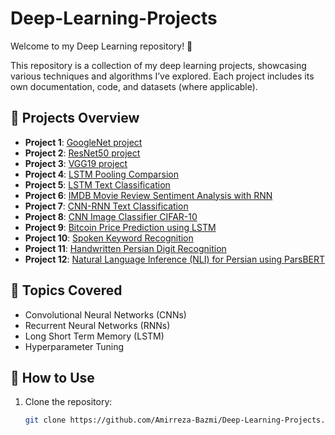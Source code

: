 # Deep-Learning-Projects

Welcome to my Deep Learning repository! 🚀

This repository is a collection of my deep learning projects, showcasing various techniques and algorithms I’ve explored. Each project includes its own documentation, code, and datasets (where applicable).

## 📂 Projects Overview

- **Project 1**: [GoogleNet project](https://github.com/Amirreza-Bazmi/Deep-Learning-Projects/tree/main/googlenet-project)
- **Project 2**: [ResNet50 project](https://github.com/Amirreza-Bazmi/Deep-Learning-Projects/tree/main/resnet50-project)
- **Project 3**: [VGG19 project](https://github.com/Amirreza-Bazmi/Deep-Learning-Projects/tree/main/vgg19-project)
- **Project 4**: [LSTM Pooling Comparsion](https://github.com/Amirreza-Bazmi/Deep-Learning-Projects/tree/main/LSTM%20Pooling%20Comparison)
- **Project 5**: [LSTM Text Classification](https://github.com/Amirreza-Bazmi/Deep-Learning-Projects/tree/main/LSTM%20Text%20Classification)
- **Project 6**: [IMDB Movie Review Sentiment Analysis with RNN](https://github.com/Amirreza-Bazmi/Deep-Learning-Projects/tree/main/IMDB%20Movie%20Review%20Sentiment%20Analysis%20with%20RNN)
- **Project 7**: [CNN-RNN Text Classification](https://github.com/Amirreza-Bazmi/Deep-Learning-Projects/tree/main/CNN-RNN%20Text%20Classification)
- **Project 8**: [CNN Image Classifier CIFAR-10](https://github.com/Amirreza-Bazmi/Deep-Learning-Projects/tree/main/CNN%20Image%20Classifier%20CIFAR-10)
- **Project 9**: [Bitcoin Price Prediction using LSTM](https://github.com/Amirreza-Bazmi/Deep-Learning-Projects/tree/main/Bitcoin%20Price%20Prediction%20using%20LSTM)
- **Project 10**: [Spoken Keyword Recognition](https://github.com/Amirreza-Bazmi/Deep-Learning-Projects/tree/main/Spoken%20Keyword%20Recognition)
- **Project 11**: [Handwritten Persian Digit Recognition](https://github.com/Amirreza-Bazmi/Deep-Learning-Projects/tree/main/Handwritten%20Persian%20Digit%20Recognition)
- **Project 12**: [Natural Language Inference (NLI) for Persian using ParsBERT](https://github.com/Amirreza-Bazmi/Deep-Learning-Projects/tree/main/Natural%20Language%20Inference%20(NLI)%20for%20Persian%20using%20ParsBERT)

## 📖 Topics Covered

- Convolutional Neural Networks (CNNs)
- Recurrent Neural Networks (RNNs)
- Long Short Term Memory (LSTM)
- Hyperparameter Tuning
  
## 🚀 How to Use

1. Clone the repository:
   ```bash
   git clone https://github.com/Amirreza-Bazmi/Deep-Learning-Projects.git

